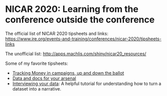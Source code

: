 # NICAR 2020: Learning from the conference outside the conference

The official list of NICAR 2020 tipsheets and links: https://www.ire.org/events-and-training/conferences/nicar-2020/tipsheets-links

The unofficial list: http://apps.machlis.com/shiny/nicar20_resources/

Some of my favorite tipsheets:
- [Tracking Money in campaigns, up and down the ballot](https://www.dropbox.com/s/pttnfpyh7g44616/TrackingMoneySpentOnCandidatesUpAndDownTheBallot2020.pdf?dl=0)
- [Data and docs for your arsenal](https://www.dropbox.com/s/nj5vm221m429kge/Data%20%26%20docs%20for%20your%20arsenal%20tipsheet%20NICAR%202020.pdf?dl=0)
- [Interviewing your data](https://www.dropbox.com/s/p91d0189ihp6lvz/NICAR20_InterviewingData_MJWebster.pdf?dl=0): A helpful tutorial for understanding how to turn a dataset into a narrative.
